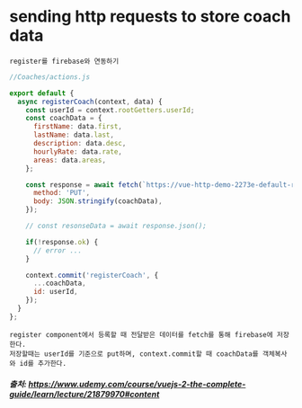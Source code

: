 # sending http requests to store coach data


```
register를 firebase와 연동하기
```

```js
//Coaches/actions.js

export default {
  async registerCoach(context, data) {
    const userId = context.rootGetters.userId;
    const coachData = {
      firstName: data.first,
      lastName: data.last,
      description: data.desc,
      hourlyRate: data.rate,
      areas: data.areas,
    };

    const response = await fetch(`https://vue-http-demo-2273e-default-rtdb.firebaseio.com/coaches/${userId}.json`, {
      method: 'PUT',
      body: JSON.stringify(coachData),
    });

    // const resonseData = await response.json();

    if(!response.ok) {
      // error ...
    }

    context.commit('registerCoach', {
      ...coachData,
      id: userId,
    });
  }
};
```

```
register component에서 등록할 때 전달받은 데이터를 fetch를 통해 firebase에 저장한다.
저장할때는 userId를 기준으로 put하며, context.commit할 때 coachData를 객체복사와 id를 추가한다.
```


##### 출처: https://www.udemy.com/course/vuejs-2-the-complete-guide/learn/lecture/21879970#content
